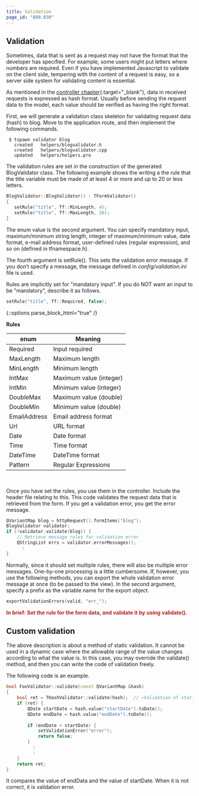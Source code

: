 ```yaml
---
title: Validation
page_id: "080.030"
---
```


## Validation

Sometimes, data that is sent as a request may not have the format that the developer has specified. For example, some users might put letters where numbers are required. Even if you have implemented Javascript to validate on the client side, tempering with the content of a request is easy, so a server side system for validating content is essential.

As mentioned in the [controller chapter](/user-guide/en/controller/index.html){:target="_blank"}, data in received requests is expressed as hash format. Usually before sending the request data to the model, each value should be verified as having the right format.

First, we will generate a validation class skeleton for validating request data (hash) to blog. Move to the application route, and then implement the following commands.

```
 $ tspawn validator blog
   created   helpers/blogvalidator.h
   created   helpers/blogvalidator.cpp
   updated   helpers/helpers.pro
```

The validation rules are set in the construction of the generated BlogValidator class. The following example shows the writing a the rule that the title variable must be made of at least 4 or more and up to 20 or less letters.

```c++
BlogValidator::BlogValidator() : TFormValidator()
{
   setRule("title", Tf::MinLength, 4);
   setRule("title", Tf::MaxLength, 20); 
}
```

The enum value is the second argument. You can specify mandatory input, maximum/minimum string length, integer of maximum/minimum value, date format, e-mail address format, user-defined rules (regular expression), and so on (defined in tfnamespace.h).

The fourth argument is setRule(). This sets the validation error message. If you don’t specify a message, the message defined in *config/validation.ini* file is used.

Rules are implicitly set for "mandatory input". If you do NOT want an input to be "mandatory", describe it as follows.

```c++
setRule("title", Tf::Required, false);
``` 

{::options parse_block_html="true" /}
<div class="center aligned">

**Rules**

</div>

<div class="table-div">

| enum         | Meaning                 |
|--------------|-------------------------|
| Required     | Input required          |
| MaxLength    | Maximum length          |
| MinLength    | Minimum length          |
| IntMax       | Maximum value (integer) |
| IntMin       | Minimum value (integer) |
| DoubleMax    | Maximum value (double)  |
| DoubleMin    | Minimum value (double)  |
| EmailAddress | Email address format    |
| Url          | URL format              |
| Date         | Date format             |
| Time         | Time format             |
| DateTime     | DateTime format         |
| Pattern      | Regular Expressions     |

</div><br>

Once you have set the rules, you use them in the controller. Include the header file relating to this.
This code validates the request data that is retrieved from the form. If you get a validation error, you get the error message.

```c++
QVariantMap blog = httpRequest().formItems("blog");
BlogValidator validator;
if (!validator.validate(blog)) {
    // Retrieve message rules for validation error
    QStringList errs = validator.errorMessages();
      :
}
```
 
Normally, since it should set multiple rules, there will also be multiple error messages. One-by-one processing is a little cumbersome. If, however, you use the following methods, you can export the whole validation error message at once (to be passed to the view). In the second argument, specify a prefix as the variable name for the export object.

```c++
exportValidationErrors(valid, "err_");
``` 
 
 <span style="color: #b22222">**In brief: Set the rule for the form data, and validate it by using validate().** </span>

## Custom validation

The above description is about a method of static validation. It cannot be used in a dynamic case where the allowable range of the value changes according to what the value is. In this case, you may override the validate() method, and then you can write the code of validation freely.

The following code is an example.

```c++
bool FooValidator::validate(const QVariantMap &hash)
{
    bool ret = THashValidator::validate(hash);  // ←Validation of static rules
    if (ret) {
        QDate startDate = hash.value("startDate").toDate();
        QDate endDate = hash.value("endDate").toDate();
        
        if (endDate < startDate) {
            setValidationError("error");
            return false;
        }
          :
          :
    }
    return ret;
}
```

It compares the value of endData and the value of startDate. When it is not correct, it is validation error.